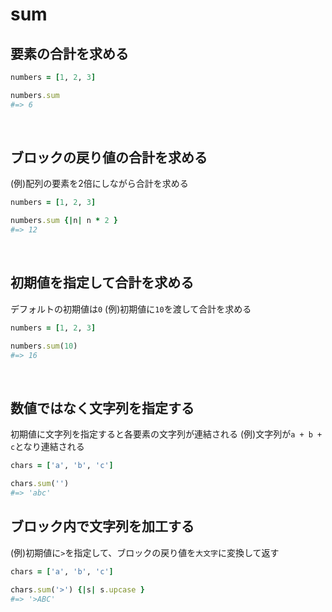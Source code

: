 # sum
## 要素の合計を求める
```rb
numbers = [1, 2, 3]

numbers.sum
#=> 6
```
  
<br>
  
## ブロックの戻り値の合計を求める
(例)配列の要素を2倍にしながら合計を求める
```rb
numbers = [1, 2, 3]

numbers.sum {|n| n * 2 }
#=> 12
```
  
<br>
  
## 初期値を指定して合計を求める
デフォルトの初期値は`0`
(例)初期値に`10`を渡して合計を求める
```rb
numbers = [1, 2, 3]

numbers.sum(10)
#=> 16
```
  
<br>
  
## 数値ではなく文字列を指定する
初期値に文字列を指定すると各要素の文字列が連結される
(例)文字列が`a + b + c`となり連結される
```rb
chars = ['a', 'b', 'c']

chars.sum('')
#=> 'abc'
```
  
## ブロック内で文字列を加工する
(例)初期値に`>`を指定して、ブロックの戻り値を`大文字`に変換して返す
```rb
chars = ['a', 'b', 'c']

chars.sum('>') {|s| s.upcase }
#=> '>ABC'
```
